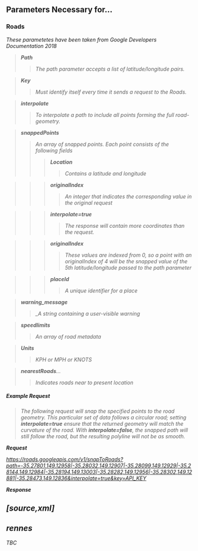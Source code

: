 <b><h2>Parameters Necessary for...</h2></b>
 
<b><h3>Roads</h3></b>

<i>These parametetes have been taken from Google Developers Documentation 2018

><b>Path</b>
>>_The path parameter accepts a list of latitude/longitude pairs._

><b>Key</b>
>>_Must identify itself every time it sends a request to the Roads._

><b>interpolate</b>
>>_To interpolate a path to include all points forming the full road-geometry._

><b>snappedPoints</b>
>>_An array of snapped points. Each point consists of the following fields_
>>><b>Location</b>
>>>>_Contains a latitude and longitude_

>>><b>originalIndex</b>
>>>>_An integer that indicates the corresponding value in the original request_

>>><b>interpolate=true</b>
>>>>_The response will contain more coordinates than the request._

>>><b>originalIndex</b>
>>>>_These values are indexed from 0, so a point with an originalIndex of 4 will be the snapped value of the 5th latitude/longitude passed to the path parameter_

>>><b>placeId</b>
>>>>_A unique identifier for a place_

><b>warning_message</b>
>>_A string containing a user-visible warning

><b>speedlimits</b>
>>_An array of road metadata_

><b>Units</b>
>>_KPH or MPH or KNOTS_

><b>nearestRoads</b>...
>>_Indicates roads near to present location_

<b><h5>Example Request</h5></b>

>The following request will snap the specified points to the road geometry. This particular set of data follows a circular road; setting <b>interpolate=true</b> ensure that the returned geometry will match the curvature of the road. With <b>interpolate=false</b>, the snapped path will still follow the road, but the resulting polyline will not be as smooth.

<b>Request</b>

https://roads.googleapis.com/v1/snapToRoads?path=-35.27801,149.12958|-35.28032,149.12907|-35.28099,149.12929|-35.28144,149.12984|-35.28194,149.13003|-35.28282,149.12956|-35.28302,149.12881|-35.28473,149.12836&interpolate=true&key=API_KEY

<b>Response</b>

[source,xml]
----
<?xml version="1.0" encoding="UTF-8"?>
<XLS
  xmlns:xls="http://www.opengis.net/xls"
  xmlns:gml="http://www.opengis.net/gml"
  xmlns="http://www.opengis.net/xls"
  xmlns:xsi="http://www.w3.org/2001/XMLSchema-instance"
  version="1.2"
  xsi:schemaLocation="http://www.opengis.net/xls http://schemas.opengis.net/ols/1.2/olsAll.xsd">
    <RequestHeader/>
    <Request requestID="1" version="1.2" methodName="LocationUtilityService">
       <GeocodeRequest returnFreeForm="false">
         <Address countryCode="PositionOfInterest">
                <freeFormAddress>rennes</freeFormAddress>
         </Address>
       </GeocodeRequest>
    </Request>
</XLS>
----

TBC
